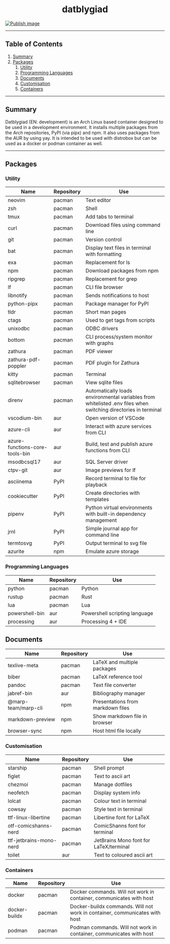 <h1 align="center">
	datblygiad
</h1>

[![Publish image](https://github.com/CaderIdris/datblygiad/actions/workflows/build.yml/badge.svg)](https://github.com/CaderIdris/datblygiad/actions/workflows/build.yml)

---

## Table of Contents

1. [Summary](##summary)
2. [Packages](##packages)
    1. [Utility](###utility)
    1. [Programming Languages](###programming-languages)
    1. [Documents](###documents)
    1. [Customisation](###customisation)
    1. [Containers](###containers)

---

## Summary

Datblygiad (EN: development) is an Arch Linux based container designed to be used in a development environment.
It installs multiple packages from the Arch repositories, PyPI (via pipx) and npm.
It also uses packages from the AUR by using yay.
It is intended to be used with distrobox but can be used as a docker or podman container as well.

---

## Packages

### Utility

|Name|Repository|Use|
|---|---|---|
|neovim|pacman|Text editor|
|zsh|pacman|Shell|
|tmux|pacman|Add tabs to terminal|
|curl|pacman|Download files using command line|
|git|pacman|Version control|
|bat|pacman|Display text files in terminal with formatting|
|exa|pacman|Replacement for ls|
|npm|pacman|Download packages from npm|
|ripgrep|pacman|Replacement for grep|
|lf|pacman|CLI file browser|
|libnotify|pacman|Sends notifications to host|
|python-pipx|pacman|Package manager for PyPI|
|tldr|pacman|Short man pages|
|ctags|pacman|Used to get tags from scripts|
|unixodbc|pacman|ODBC drivers|
|bottom|pacman|CLI process/system monitor with graphs|
|zathura|pacman|PDF viewer|
|zathura-pdf-poppler|pacman|PDF plugin for Zathura|
|kitty|pacman|Terminal|
|sqlitebrowser|pacman|View sqlite files|
|direnv|pacman|Automatically loads environmental variables from whitelisted .env files when switching directories in terminal|
|vscodium-bin|aur|Open version of VSCode|
|azure-cli|aur|Interact with azure services from CLI|
|azure-functions-core-tools-bin|aur|Build, test and publish azure functions from CLI|
|msodbcsql17|aur|SQL Server driver|
|ctpv-git|aur|Image previews for lf|
|asciinema|PyPI|Record terminal to file for playback|
|cookiecutter|PyPI|Create directories with templates|
|pipenv|PyPI|Python virtual environments with built-in dependency management|
|jrnl|PyPI|Simple journal app for command line|
|termtosvg|PyPI|Output terminal to svg file|
|azurite|npm|Emulate azure storage|

### Programming Languages

|Name|Repository|Use|
|---|---|---|
|python|pacman|Python|
|rustup|pacman|Rust|
|lua|pacman|Lua|
|powershell-bin|aur|Powershell scripting language|
|processing|aur|Processing 4 + IDE|

## Documents
|Name|Repository|Use|
|---|---|---|
|texlive-meta|pacman|LaTeX and multiple packages|
|biber|pacman|LaTeX reference tool|
|pandoc|pacman|Text file converter|
|jabref-bin|aur|Bibliography manager|
|@marp-team/marp-cli|npm|Presentations from markdown files|
|markdown-preview|npm|Show markdown file in browser|
|browser-sync|npm|Host html file locally|

### Customisation

|Name|Repository|Use|
|---|---|---|
|starship|pacman|Shell prompt|
|figlet|pacman|Text to ascii art|
|chezmoi|pacman|Manage dotfiles|
|neofetch|pacman|Display system info|
|lolcat|pacman|Colour text in terminal|
|cowsay|pacman|Style text in terminal|
|ttf-linux-libertine|pacman|Libertine font for LaTeX|
|otf-comicshanns-nerd|pacman|ComicShanns font for terminal|
|ttf-jetbrains-mono-nerd|pacman|JetBrains Mono font for LaTeX/terminal|
|toilet|aur|Text to coloured ascii art|


### Containers

|Name|Repository|Use|
|---|---|---|
|docker|pacman|Docker commands. Will not work in container, communicates with host|
|docker-buildx|pacman|Docker-buildx commands. Will not work in container, communicates with host|
|podman|pacman|Podman commands. Will not work in container, communicates with host|




